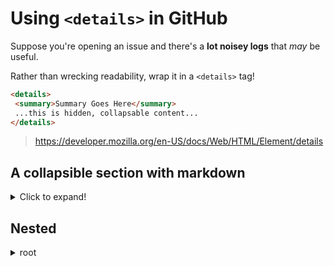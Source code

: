 # Using `<details>` in GitHub


Suppose you're opening an issue and there's a **lot noisey logs** that _may_ be useful.

Rather than wrecking readability, wrap it in a `<details>` tag!

```md
<details>
 <summary>Summary Goes Here</summary>
 ...this is hidden, collapsable content...
</details>
```

> https://developer.mozilla.org/en-US/docs/Web/HTML/Element/details

## A collapsible section with markdown

<details>
  <summary>Click to expand!</summary>
  
```python
def func():
    return 'hello, world!'
```
</details>

## Nested

<details><summary> root </summary><blockquote>

<details><summary> bin </summary><blockquote>

<details><summary> nest1 </summary><blockquote>

~~~
a
b
c
~~~
</blockquote></details>
<details><summary> nest2 </summary><blockquote>

a
b
c
</blockquote></details>

~~~
file1
file2
file3
~~~
</blockquote></details>

<details><summary> boot </summary><blockquote>

x
y
z
</blockquote></details>

<details><summary> dev </summary><blockquote>

p
q
r
</blockquote></details>

<details><summary> etc </summary><blockquote>

e
t
c
</blockquote></details>

<details><summary> home </summary><blockquote>

me
you
everyone
</blockquote></details>

<details><summary> lib </summary><blockquote>

lib
er
ate
</blockquote></details>

</blockquote></details>